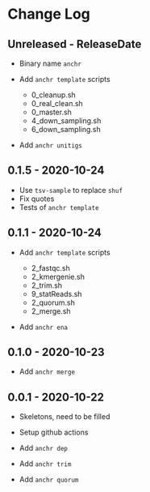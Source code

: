 # Change Log

## Unreleased - ReleaseDate

* Binary name `anchr`

* Add `anchr template` scripts
  * 0_cleanup.sh
  * 0_real_clean.sh
  * 0_master.sh
  * 4_down_sampling.sh
  * 6_down_sampling.sh

* Add `anchr unitigs`

## 0.1.5 - 2020-10-24

* Use `tsv-sample` to replace `shuf`
* Fix quotes
* Tests of `anchr template`

## 0.1.1 - 2020-10-24

* Add `anchr template` scripts
  * 2_fastqc.sh
  * 2_kmergenie.sh
  * 2_trim.sh
  * 9_statReads.sh
  * 2_quorum.sh
  * 2_merge.sh

* Add `anchr ena`

## 0.1.0 - 2020-10-23

* Add `anchr merge`

## 0.0.1 - 2020-10-22

* Skeletons, need to be filled
* Setup github actions

* Add `anchr dep`
* Add `anchr trim`
* Add `anchr quorum`

